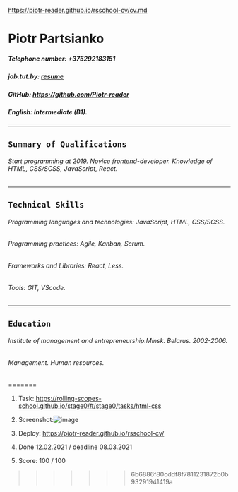 https://piotr-reader.github.io/rsschool-cv/cv.md
 
# Piotr Partsianko
##### Telephone number: +375292183151
##### job.tut.by: [resume](https://rabota.by/resume/f4428ee8ff08717da90039ed1f36306e655766)
##### GitHub: https://github.com/Piotr-reader
##### English: *Intermediate (B1).*
---
## `Summary of Qualifications`
###### Start programming at 2019. Novice frontend-developer. Knowledge of HTML, CSS/SCSS,  JavaScript, React. 
---
## `Technical Skills`
###### Programming languages and technologies: JavaScript, HTML, CSS/SCSS.
###### Programming practices: Agile, Kanban, Scrum.
###### Frameworks and Libraries: React, Less.
###### Tools: GIT, VScode.
---
## `Education`
###### Institute of management and entrepreneurship.Minsk. Belarus. 2002-2006.
###### Management. Human resources.
=======
1. Task: https://rolling-scopes-school.github.io/stage0/#/stage0/tasks/html-css
2. Screenshot:![image](https://user-images.githubusercontent.com/76643995/114356978-dd3c5980-9b79-11eb-83cb-4b77c92a396a.png)

3. Deploy: https://piotr-reader.github.io/rsschool-cv/
4. Done 12.02.2021 / deadline 08.03.2021
5. Score: 100 / 100


>>>>>>> 6b6886f80cddf8f7811231872b0b93291941419a
